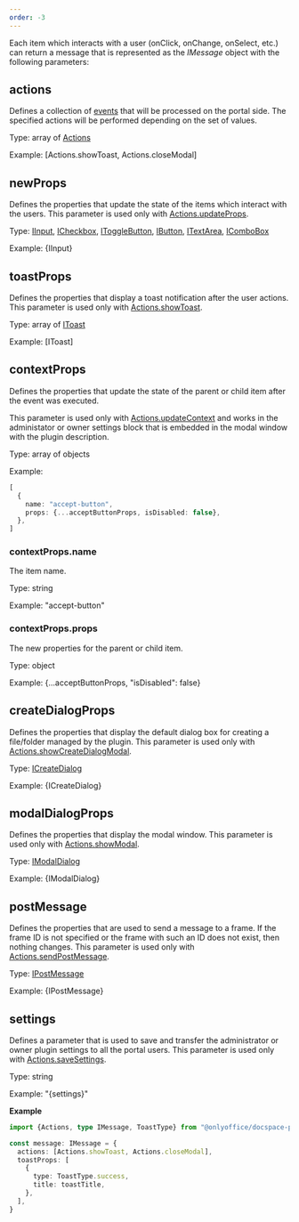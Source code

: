 ```yaml
---
order: -3
---
```


Each item which interacts with a user (onClick, onChange, onSelect, etc.) can return a message that is represented as the *IMessage* object with the following parameters:

## actions

Defines a collection of [events](../Events/index.md) that will be processed on the portal side. The specified actions will be performed depending on the set of values.

Type: array of [Actions](https://github.com/ONLYOFFICE/docspace-plugin-sdk/blob/master/src/enums/Actions.ts)

Example: \[Actions.showToast, Actions.closeModal]

## newProps

Defines the properties that update the state of the items which interact with the users. This parameter is used only with [Actions.updateProps](../Events/index.md#updateprops).

Type: [IInput](../Plugin%20Components/Input/index.md), [ICheckbox](../Plugin%20Components/Checkbox/index.md), [IToggleButton](../Plugin%20Components/ToggleButton/index.md), [IButton](../Plugin%20Components/Button/index.md), [ITextArea](../Plugin%20Components/TextArea/index.md), [IComboBox](../Plugin%20Components/ComboBox/index.md)

Example: {IInput}

## toastProps

Defines the properties that display a toast notification after the user actions. This parameter is used only with [Actions.showToast](../Events/index.md#showtoast).

Type: array of [IToast](../Plugin%20Components/Toast/index.md)

Example: \[IToast]

## contextProps

Defines the properties that update the state of the parent or child item after the event was executed.

This parameter is used only with [Actions.updateContext](../Events/index.md#updatecontext) and works in the administator or owner settings block that is embedded in the modal window with the plugin description.

Type: array of objects

Example:

``` ts
[
  {
    name: "accept-button",
    props: {...acceptButtonProps, isDisabled: false},
  },
]
```

### contextProps.name

The item name.

Type: string

Example: "accept-button"

### contextProps.props

The new properties for the parent or child item.

Type: object

Example: {...acceptButtonProps, "isDisabled": false}

## createDialogProps

Defines the properties that display the default dialog box for creating a file/folder managed by the plugin. This parameter is used only with [Actions.showCreateDialogModal](../Events/index.md#showcreatedialogmodal).

Type: [ICreateDialog](../Plugin%20Components/CreateDialog/index.md)

Example: {ICreateDialog}

## modalDialogProps

Defines the properties that display the modal window. This parameter is used only with [Actions.showModal](../Events/index.md#showmodal).

Type: [IModalDialog](../Plugin%20Components/ModalDialog/index.md)

Example: {IModalDialog}

## postMessage

Defines the properties that are used to send a message to a frame. If the frame ID is not specified or the frame with such an ID does not exist, then nothing changes. This parameter is used only with [Actions.sendPostMessage](../Events/index.md#sendpostmessage).

Type: [IPostMessage](https://github.com/ONLYOFFICE/docspace-plugin-sdk/blob/master/src/interfaces/utils/index.ts)

Example: {IPostMessage}

## settings

Defines a parameter that is used to save and transfer the administrator or owner plugin settings to all the portal users. This parameter is used only with [Actions.saveSettings](../Events/index.md#savesettings).

Type: string

Example: "{settings}"

**Example**

``` ts
import {Actions, type IMessage, ToastType} from "@onlyoffice/docspace-plugin-sdk"

const message: IMessage = {
  actions: [Actions.showToast, Actions.closeModal],
  toastProps: [
    {
      type: ToastType.success,
      title: toastTitle,
    },
  ],
}
```

